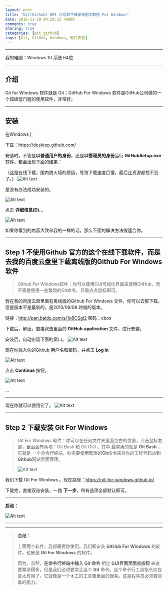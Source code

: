 ```yaml
---
layout: post
title: "Git(Github) 001 介绍和下载安装图文教程 For Windows"
date: 2016-11-29 04:29:52 +0800
comments: true
sharing: true
categories: [git_github]
tags: [Git, GitHub, Windows, 软件安装]
---
```



----------

我的电脑：Windows 10 系统 64位

----------


## 介绍

Git for Windows 软件就是 Git；GitHub For Windows 软件是GitHub公司做的一个超级低门槛的使用软件，非常好。

---

## 安装

在Windows上

下载：https://desktop.github.com/


安装时，不管是**以普通用户的身份**，还是**以管理员的身份**运行 **GitHubSetup.exe** 软件。都会出现下面的结果：

（这是在线下载，国内防火墙的原因，导致下载速度巨慢，最后连资源都找不到了。）
![Alt text](/images/2016-11-29-Git-GitHub-001-For-Windows-download-install-tutorial/1475067064738.png)

是没有办法成功安装的。

![Alt text](/images/2016-11-29-Git-GitHub-001-For-Windows-download-install-tutorial/1475067095197.png)

点击 **详细信息(D)...**

![Alt text](/images/2016-11-29-Git-GitHub-001-For-Windows-download-install-tutorial/1475067512031.png)

如果你看到的内容大致和我的一样的话，那么下面的解决方法很适合你。

---

## Step 1 不使用Github 官方的这个在线下载软件，而是去我的百度云盘里下载离线版的Github For Windows软件

> Github For Windows软件：你可以使用GUI可视化界面来使用GitHub，而不需要使用一些繁琐的Git命令，只需点点鼠标即可。

我在我的百度云盘里面有离线版的Github For Windows 文件，你可以去那下载。但是版本不是最新的，是2015/09/08 时候的版本。

链接：http://pan.baidu.com/s/1o8CSgI2 密码：cbos

下载后，解压，直接双击里面的 **GitHub.application** 文件，进行安装。

安装后，自动出现下面的窗口。
![Alt text](/images/2016-11-29-Git-GitHub-001-For-Windows-download-install-tutorial/1475068914780.png)

现在你输入你的Github 用户名和密码，并点击 **Log in**

![Alt text](/images/2016-11-29-Git-GitHub-001-For-Windows-download-install-tutorial/1475069085322.png)

点击 **Continue** 按钮。

![Alt text](/images/2016-11-29-Git-GitHub-001-For-Windows-download-install-tutorial/1475069097529.png)

...

---

现在你就可以使用它了。
![Alt text](/images/2016-11-29-Git-GitHub-001-For-Windows-download-install-tutorial/1475070434905.png)


---


## Step 2 下载安装 Git For Windows

> Git For Windows 软件：你可以在任何文件夹里面空白的位置，点击鼠标右键，里面会有两项：Git Bash  和 Git GUI 。其中 最常用的就是 **Git Bash** ，它就是 一个命令行终端，你需要使用繁琐的**Git**命令来将你的工程代码放到**Github**网站里面管理。
> 
> ![Alt text](/images/2016-11-29-Git-GitHub-001-For-Windows-download-install-tutorial/1475070635983.png)


我们下载 Git For Windows 。现在路径：https://git-for-windows.github.io/

下载完，直接双击安装，一路 **下一步**，所有选项全部默认即可。

---

**启动：**

![Alt text](/images/2016-11-29-Git-GitHub-001-For-Windows-download-install-tutorial/1475068623495.png)


---

---

> **总结：**
> 
> 上面两个软件，我都需要你使用，我们即安装 **GitHub For Windows** 的软件，也安装 **Git For Windows** 的软件。
> 
> 因为，虽然，**在命令行终端中输入 Git 命令** 相比 **GUI界面里面点按钮** 来说要繁琐得多，但是我们必须要学会这个 **Git** 命令。这个命令行工具指令实在是太有用了，它就像是一个木工的工具箱里面的锯条。这是程序员必须要具备的能力。
> 


